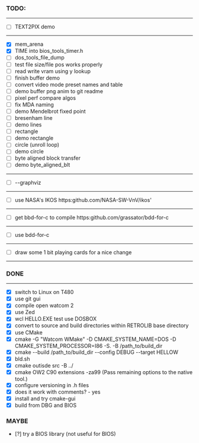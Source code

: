 ### TODO:
---

- [ ] TEXT2PIX demo
---
- [x] mem_arena
- [x] TIME into bios_tools_timer.h
- [ ] dos_tools_file_dump
- [ ] test file size/file pos works properly
- [ ] read write vram using y lookup
- [ ] finish buffer demo
- [ ] convert video mode preset names and table
- [ ] demo buffer png anim to git readme
- [ ] pixel perf compare algos
- [ ] fix MDA naming
- [ ] demo Mendelbrot fixed point
- [ ] bresenham line
- [ ] demo lines
- [ ] rectangle
- [ ] demo rectangle
- [ ] circle (unroll loop)
- [ ] demo circle
- [ ] byte aligned block transfer
- [ ] demo byte_aligned_blt

---
- [ ] --graphviz

---
- [ ] use NASA's IKOS https:github.com/NASA-SW-VnV/ikos'

---
- [ ] get bbd-for-c to compile https:github.com/grassator/bdd-for-c

---
- [ ] use bdd-for-c

---
- [ ] draw some 1 bit playing cards for a nice change

---
### DONE
---
- [x] switch to Linux on T480
- [x] use git gui
- [x] compile open watcom 2
- [x] use Zed
- [x] wcl HELLO.EXE test use DOSBOX
- [x] convert to source and build directories within RETROLIB base directory
- [x] use CMake
- [x] cmake -G "Watcom WMake" -D CMAKE_SYSTEM_NAME=DOS -D CMAKE_SYSTEM_PROCESSOR=I86 -S. -B /path_to/build_dir
- [x] cmake --build /path_to/build_dir --config DEBUG --target HELLOW
- [x] bld.sh
- [x] cmake outisde src -B ../
- [x] cmake OW2 C90 extensions -za99 (Pass remaining options to the native tool.)
- [x] configure versioning in .h files
- [x] does it work with comments? - yes
- [x] install and try cmake-gui
- [x] build from DBG and BIOS

### MAYBE

- [?] try a BIOS library (not useful for BIOS)
